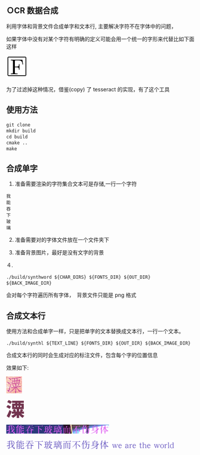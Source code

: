 ## ＯCR 数据合成

利用字体和背景文件合成单字和文本行, 主要解决字符不在字体中的问题，

如果字体中没有对某个字符有明确的定义可能会用一个统一的字形来代替比如下面这样


![](images/2.png)

为了过滤掉这种情况，借鉴(copy) 了 tesseract 的实现，有了这个工具

## 使用方法

```$xslt
git clone 
mkdir build 
cd build
cmake ..
make
```

## 合成单字

1. 准备需要渲染的字符集合文本可是存储,一行一个字符
```$xslt
我
能
吞
下
玻
璃
```
2. 准备需要对的字体文件放在一个文件夹下

3. 准备背景图片，最好是没有文字的背景

４.
```
./build/synthword ${CHAR_DIRS} ${FONTS_DIR} ${OUT_DIR} ${BACK_IMAGE_DIR}
```

会对每个字符遍历所有字体，　背景文件只能是 png 格式


## 合成文本行
使用方法和合成单字一样，只是把单字的文本替换成文本行，一行一个文本。
```
./build/synthl ${TEXT_LINE} ${FONTS_DIR} ${OUT_DIR} ${BACK_IMAGE_DIR}
```
合成文本行的同时会生成对应的标注文件，包含每个字的位置信息

效果如下:

![](./images/FZFangSong-Z02.png)

![](./images/Noto%20Sans%20S%20Chinese%20Heavy.png)

![](./images/933ec3fa-c525-49bf-9bc4-3401697cf1d8.png)

![](./images/7c5f2070-fda5-4dcb-828c-ce6e402cddef.png)